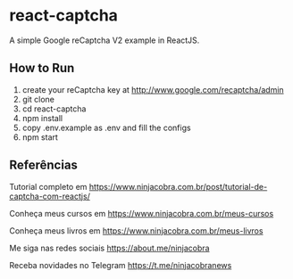 # react-captcha
A simple Google reCaptcha V2 example in ReactJS.

## How to Run
1. create your reCaptcha key at http://www.google.com/recaptcha/admin
2. git clone
3. cd react-captcha
4. npm install
5. copy .env.example as .env and fill the configs
6. npm start

## Referências

Tutorial completo em https://www.ninjacobra.com.br/post/tutorial-de-captcha-com-reactjs/

Conheça meus cursos em https://www.ninjacobra.com.br/meus-cursos

Conheça meus livros em https://www.ninjacobra.com.br/meus-livros

Me siga nas redes sociais https://about.me/ninjacobra

Receba novidades no Telegram https://t.me/ninjacobranews